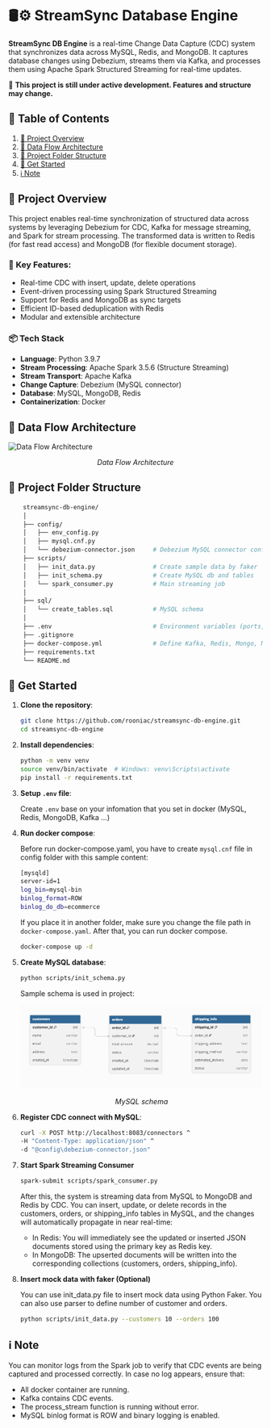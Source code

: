 # 🛢️⚙️ StreamSync Database Engine

**StreamSync DB Engine** is a real-time Change Data Capture (CDC) system that synchronizes data across MySQL, Redis, and MongoDB. It captures database changes using Debezium, streams them via Kafka, and processes them using Apache Spark Structured Streaming for real-time updates.

🚧 **This project is still under active development. Features and structure may change.**

## 📖 Table of Contents

1. [📌 Project Overview](#project-overview)
2. [🧬 Data Flow Architecture](#data-flow-architecture)
3. [📁 Project Folder Structure](#-project-folder-structure)
4. [🧪 Get Started](#-get-started)
5. [ℹ️ Note](#note)

## 📌 Project Overview

This project enables real-time synchronization of structured data across systems by leveraging Debezium for CDC, Kafka for message streaming, and Spark for stream processing. The transformed data is written to Redis (for fast read access) and MongoDB (for flexible document storage).

### 🔧 Key Features:

- Real-time CDC with insert, update, delete operations
- Event-driven processing using Spark Structured Streaming
- Support for Redis and MongoDB as sync targets
- Efficient ID-based deduplication with Redis
- Modular and extensible architecture

### 📦 Tech Stack

- **Language**: Python 3.9.7
- **Stream Processing**: Apache Spark 3.5.6 (Structure Streaming)
- **Stream Transport**: Apache Kafka
- **Change Capture**: Debezium (MySQL connector)
- **Database**: MySQL, MongoDB, Redis
- **Containerization**: Docker

## 🧬 Data Flow Architecture

![Data Flow Architecture](./images/data_flow.png)

<p align="center">
    <em>Data Flow Architecture</em>
</p>

## 📁 Project Folder Structure

```bash
    streamsync-db-engine/
    │
    ├── config/
    │   ├── env_config.py
    │   ├── mysql.cnf.py
    │   └── debezium-connector.json     # Debezium MySQL connector config
    ├── scripts/
    │   ├── init_data.py                # Create sample data by faker
    │   ├── init_schema.py              # Create MySQL db and tables
    │   └── spark_consumer.py           # Main streaming job
    │
    ├── sql/
    │   └── create_tables.sql           # MySQL schema
    │
    ├── .env                            # Environment variables (ports, credentials, topic, etc.)
    ├── .gitignore
    ├── docker-compose.yml              # Define Kafka, Redis, Mongo, MySQL, Debezium
    ├── requirements.txt
    └── README.md
```

## 🧪 Get Started

1.  **Clone the repository**:

    ```bash
    git clone https://github.com/rooniac/streamsync-db-engine.git
    cd streamsync-db-engine
    ```

2.  **Install dependencies**:

    ```bash
    python -m venv venv
    source venv/bin/activate  # Windows: venv\Scripts\activate
    pip install -r requirements.txt
    ```

3.  **Setup `.env` file**:

    Create `.env` base on your infomation that you set in docker (MySQL, Redis, MongoDB, Kafka ...)

4.  **Run docker compose**:

    Before run docker-compose.yaml, you have to create `mysql.cnf` file in config folder with this sample content:

    ```bash
    [mysqld]
    server-id=1
    log_bin=mysql-bin
    binlog_format=ROW
    binlog_do_db=ecommerce
    ```

    If you place it in another folder, make sure you change the file path in `docker-compose.yaml`. After that, you can run docker compose.

    ```bash
    docker-compose up -d
    ```

5.  **Create MySQL database**:

    ```bash
    python scripts/init_schema.py
    ```

    Sample schema is used in project:

    ![MySQL schema](./images/mysql_tables.png)

    <p align="center">
        <em>MySQL schema</em>
    </p>

6.  **Register CDC connect with MySQL**:

    ```bash
    curl -X POST http://localhost:8083/connectors ^
    -H "Content-Type: application/json" ^
    -d "@config\debezium-connector.json"
    ```

7.  **Start Spark Streaming Consumer**

    ```bash
    spark-submit scripts/spark_consumer.py
    ```

    After this, the system is streaming data from MySQL to MongoDB and Redis by CDC. You can insert, update, or delete records in the customers, orders, or shipping_info tables in MySQL, and the changes will automatically propagate in near real-time:

    - In Redis: You will immediately see the updated or inserted JSON documents stored using the primary key as Redis key.
    - In MongoDB: The upserted documents will be written into the corresponding collections (customers, orders, shipping_info).

8.  **Insert mock data with faker (Optional)**

    You can use init_data.py file to insert mock data using Python Faker. You can also use parser to define number of customer and orders.

    ```bash
    python scripts/init_data.py --customers 10 --orders 100
    ```

## ℹ️ Note

You can monitor logs from the Spark job to verify that CDC events are being captured and processed correctly. In case no log appears, ensure that:

- All docker container are running.
- Kafka contains CDC events.
- The process_stream function is running without error.
- MySQL binlog format is ROW and binary logging is enabled.
